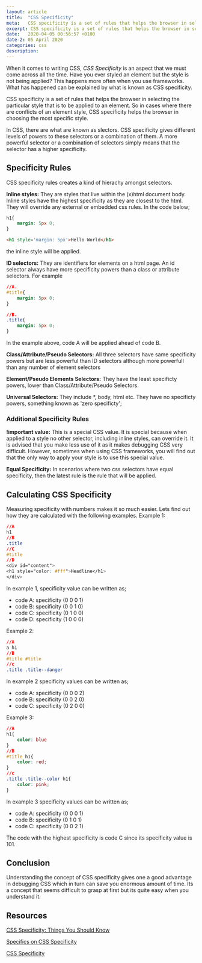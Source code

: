 ```yaml
---
layout: article
title:  "CSS Specificity"
meta:   CSS specificity is a set of rules that helps the browser in selecting the particular style that is to be applied to an element. So in cases where there are conflicts of an element style, CSS specificity helps the browser in choosing the most specific style.
excerpt: CSS specificity is a set of rules that helps the browser in selecting the particular style that is to be applied to an element. So in cases where there are conflicts of an element style, CSS specificity helps the browser in choosing the most specific style.
date:   2020-04-05 00:56:57 +0100
date-2: 05 April 2020
categories: css  
description: 
---
```

When it comes to writing CSS, *CSS Specificity* is an aspect that we must come across all the time. Have you ever styled an element but the style is not being applied? This happens more often when you use frameworks. What has happened can be explained by what is known as CSS specificity.

CSS specificity is a set of rules that helps the browser in selecting the particular style that is to be applied to an element. So in cases where there are conflicts of an element style, CSS specificity helps the browser in choosing the most specific style.

In CSS, there are what are known as slectors. CSS specificity gives different levels of powers to these selectors or a combination of them. A more powerful selector or a combination of selectors simply means that the selector has a higher specificity.

## Specificity Rules
CSS specificity rules creates a kind of hierachy amongst selectors.

**Inline styles:** They are styles that live within the (x)html document body. Inline styles have the highest specificity as they are closest to the html. They will override any external or embedded css rules. In the code below;

```CSS
h1{
    margin: 5px 0;
}
```

```HTML
<h1 style='margin: 5px'>Hello World</h1>
```
the inline style will be applied.

**ID selectors:** They are identifiers for elements on a html page. An id selector always have more specificity powers than a class or attribute selectors. For example
```CSS
//A.
#title{
    margin: 5px 0;
}
```
```CSS
//B.
.title{
    margin: 5px 0;
}
```
In the example above, code A will be applied ahead of code B.

**Class/Attribute/Pseudo Selectors:** All three selectors have same specificity powers but are less powerful than ID selectors although more powerfull than any number of element selectors

**Element/Pseudo Elements Selectors:** They have the least specificty powers, lower than Class/Attribute/Pseudo Selectors.

**Universal Selectors:** They include *, body, html etc. They have no specificty powers, something known as 'zero specificty';

### Additional Specificity Rules
**!important value:** This is a special CSS value. It is special because when applied to a style no other selector, including inline styles, can override it. It is advised that you make less use of it as it makes debugging CSS very difficult. However, sometimes when using CSS frameworks, you will find out that the only way to apply your style is to use this special value.

**Equal Specificity:** In scenarios where two css selectors have equal specificity, then the latest rule is the rule that will be applied.


## Calculating CSS Specificity
Measuring specificity with numbers makes it so much easier. Lets find out how they are calculated with the following examples.
Example 1:
```CSS
//A
h1
//B
.title
//C
#title
//D
<div id="content">
<h1 style="color: #fff">Headline</h1>
</div>
```

In example 1, specificity value can be written as;
- code A: specificity (0 0 0 1)
- code B: specificity (0 0 1 0)
- code C: specificity (0 1 0 0)
- code D: specificity (1 0 0 0)

Example 2:
```CSS
//A
a h1 
//B
#title #title
//c
.title .title--danger
```

In example 2 specificity values can be written as;
- code A: specificity (0 0 0 2)
- code B: specificity (0 0 2 0)
- code C: specificity (0 2 0 0)

Example 3:
```CSS
//A
h1{
    color: blue
} 
//B
#title h1{
    color: red;
}
//c
.title .title--color h1{
    color: pink;
}
```

In example 3 specificity values can be written as;
- code A: specificity (0 0 0 1)
- code B: specificity (0 1 0 1)
- code C: specificity (0 0 2 1)
  
The code with the highest specificity is code C since its specificity value is 101. 


## Conclusion
Understanding the concept of CSS specificity gives one a good advantage in debugging CSS which in turn can save you enormous amount of time. Its a concept that seems difficult to grasp at first but its quite easy when you understand it.

## Resources
[CSS Specificity: Things You Should Know](https://www.smashingmagazine.com/2007/07/css-specificity-things-you-should-know/)

[Specifics on CSS Specificity](https://css-tricks.com/specifics-on-css-specificity/)

[CSS Specificity](https://dev.to/emmabostian/css-specificity-1kca)

